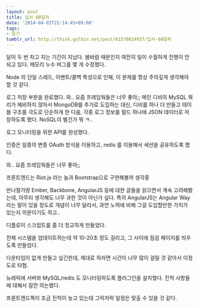 ```yaml
---
layout: post
title: 입사 60일차
date: '2014-04-03T21:14:45+09:00'
tags:
- 일기
tumblr_url: http://think.golbin.net/post/81578824937/입사-60일차
---
```

달이 두 번 차고 지는 기간이 지났다.
봄바람 때문인지 여전히 일이 수월하게 진행이 안되고 있다.
메모리 누수 버그를 몇 개 수정했다.

Node 의 단일 스레드, 이벤트/콜백 특성으로 인해, 이 문제를 항상 주의깊게 생각해야 할 것 같다.

로그 저장 부분을 완료했다.
와.. 요즘 프레임웍들은 너무 좋아;;
메인 디비의 MySQL 쿼리가 헤비하지 않아서 MongoDB를 추가로 도입하는 대신, 디비를 하나 더 만들고 테이블 구조를 극도로 단순하게 한 다음, 각종 로그 정보를 필드 하나에 JSON 데이터로 저장하도록 했다.
NoSQL이 별건가 뭐 ㅋ..

로그 모니터링을 위한 API를 완성했다.

인증은 일종의 변종 OAuth 방식을 이용하고, redis 를 이용해서 세션을 공유하도록 했다.

와.. 요즘 프레임웍들은 너무 좋아;;

프론트엔드는 Riot.js 라는 놈과 Bootstrap으로 구현해볼까 생각중

반나절가량 Ember, Backbone, AngularJS 등에 대한 글들을 읽으면서 계속 고려해봤는데, 아무리 생각해도 너무 과한 것이 아닌가 싶다.
특히 AngularJS는 Angular Way라는 말이 있을 정도로 개념이 너무 달라서, 과연 노력에 비해 그걸 도입할만한 가치가 있는지 의문이기도 하고..


디플로이 스크립트를 좀 더 정교하게 만들었다.

전체 시스템을 업데이트하는데 약 10-20초 정도 걸리고, 그 사이에 점검 페이지를 띄우도록 만들었다.

다운타임이 없게 만들고 싶긴한데, 제대로 하자면 시간이 너무 많이 걸릴 것 같아서 이정도로 타협.


뉴레릭에 서버와 MySQL/redis 도 모니터링하도록 플러그인을 설치했다.
진척 사항들에 대해서 잠깐 의논했다.

프론트엔드쪽이 조금 진척이 늦고 있는데 그럭저럭 일정은 맞출 수 있을 것 같다.

